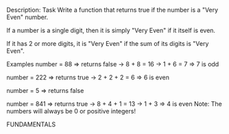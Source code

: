 Description:
Task
Write a function that returns true if the number is a "Very Even" number.

If a number is a single digit, then it is simply "Very Even" if it itself is even.

If it has 2 or more digits, it is "Very Even" if the sum of its digits is "Very Even".

Examples
number = 88 => returns false -> 8 + 8 = 16 -> 1 + 6 = 7 => 7 is odd 

number = 222 => returns true -> 2 + 2 + 2 = 6 => 6 is even

number = 5 => returns false

number = 841 => returns true -> 8 + 4 + 1 = 13 -> 1 + 3 => 4 is even
Note: The numbers will always be 0 or positive integers!

FUNDAMENTALS